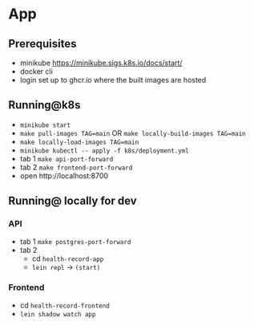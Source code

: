 # App

## Prerequisites

- minikube https://minikube.sigs.k8s.io/docs/start/
- docker cli
- login set up to ghcr.io where the built images are hosted

## Running@k8s

- `minikube start`
- `make pull-images TAG=main` OR `make locally-build-images TAG=main`
- `make locally-load-images TAG=main`
- `minikube kubectl -- apply -f k8s/deployment.yml`
- tab 1 `make api-port-forward`
- tab 2 `make frontend-port-forward`
- open http://localhost:8700

## Running@ locally for dev

### API

- tab 1 `make postgres-port-forward`
- tab 2
  - cd `health-record-app`
  - `lein repl` -> `(start)`

### Frontend

- cd `health-record-frontend`
- `lein shadow watch app`

